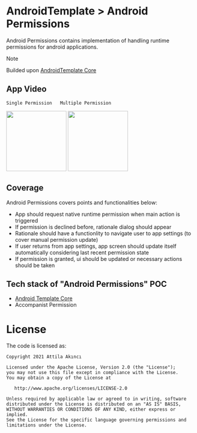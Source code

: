 # AndroidTemplate > Android Permissions
Android Permissions contains implementation of handling runtime permissions for android applications. 

> [!NOTE]
> Builded upon [AndroidTemplate Core](https://github.com/AttilaAKINCI/AndroidTemplate) 

## App Video
    Single Permission   Multiple Permission
<img src="https://github.com/AttilaAKINCI/AndroidTemplate/assets/21987335/402538d9-4892-4045-9c53-cf29aca05d68" width="160"/> <img src="https://github.com/AttilaAKINCI/AndroidTemplate/assets/21987335/84c2e110-abff-4d03-8482-023e1dd9cfbd" width="160"/>

## Coverage
Android Permissions covers points and functionalities below:
* App should request native runtime permission when main action is triggered
* If permission is declined before, rationale dialog should appear
* Rationale should have a functionlity to navigate user to app settings (to cover manual permission update)
* If user returns from app settings, app screen should update itself automatically considering last recent permission state
* If permission is granted, ui should be updated or necessary actions should be taken


## Tech stack of "Android Permissions" POC
* [Android Template Core](https://github.com/AttilaAKINCI/AndroidTemplate?tab=readme-ov-file#tech-stack-base-of-white-labelled-app-core)
* Accompanist Permission

# License

The code is licensed as:

```
Copyright 2021 Attila Akıncı

Licensed under the Apache License, Version 2.0 (the "License");
you may not use this file except in compliance with the License.
You may obtain a copy of the License at

   http://www.apache.org/licenses/LICENSE-2.0

Unless required by applicable law or agreed to in writing, software
distributed under the License is distributed on an "AS IS" BASIS,
WITHOUT WARRANTIES OR CONDITIONS OF ANY KIND, either express or implied.
See the License for the specific language governing permissions and
limitations under the License.
```
